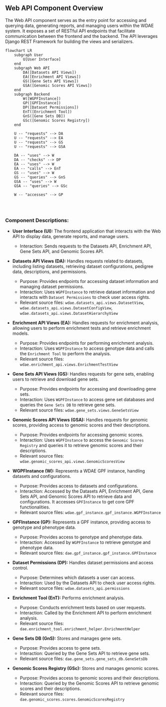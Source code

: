 ## Web API Component Overview

The Web API component serves as the entry point for accessing and querying data, generating reports, and managing users within the WDAE system. It exposes a set of RESTful API endpoints that facilitate communication between the frontend and the backend. The API leverages Django REST Framework for building the views and serializers.

```mermaid
flowchart LR
    subgraph User
        U[User Interface]
    end
    subgraph Web API
        DA([Datasets API Views])
        EA([Enrichment API Views])
        GS([Gene Sets API Views])
        GSA([Genomic Scores API Views])
    end
    subgraph Backend
        W([WGPFInstance])
        GP([GPFInstance])
        DP([Dataset Permissions])
        EnT([Enrichment Tool])
        GnS([Gene Sets DB])
        GSc([Genomic Scores Registry])
    end

    U -- "requests" --> DA
    U -- "requests" --> EA
    U -- "requests" --> GS
    U -- "requests" --> GSA

    DA -- "uses" --> W
    DA -- "checks" --> DP
    EA -- "uses" --> W
    EA -- "calls" --> EnT
    GS -- "uses" --> W
    GS -- "queries" --> GnS
    GSA -- "uses" --> W
    GSA -- "queries" --> GSc

    W -- "accesses" --> GP




```

### Component Descriptions:

*   **User Interface (UI):** The frontend application that interacts with the Web API to display data, generate reports, and manage users.
    *   Interaction: Sends requests to the Datasets API, Enrichment API, Gene Sets API, and Genomic Scores API.

*   **Datasets API Views (DA):** Handles requests related to datasets, including listing datasets, retrieving dataset configurations, pedigree data, descriptions, and permissions.
    *   Purpose: Provides endpoints for accessing dataset information and managing dataset permissions.
    *   Interaction: Uses `WGPFInstance` to retrieve dataset information and interacts with `Dataset Permissions` to check user access rights.
    *   Relevant source files: `wdae.datasets_api.views.DatasetView`, `wdae.datasets_api.views.DatasetConfigView`, `wdae.datasets_api.views.DatasetHierarchyView`

*   **Enrichment API Views (EA):** Handles requests for enrichment analysis, allowing users to perform enrichment tests and retrieve enrichment models.
    *   Purpose: Provides endpoints for performing enrichment analysis.
    *   Interaction: Uses `WGPFInstance` to access genotype data and calls the `Enrichment Tool` to perform the analysis.
    *   Relevant source files: `wdae.enrichment_api.views.EnrichmentTestView`

*   **Gene Sets API Views (GS):** Handles requests for gene sets, enabling users to retrieve and download gene sets.
    *   Purpose: Provides endpoints for accessing and downloading gene sets.
    *   Interaction: Uses `WGPFInstance` to access gene set databases and queries the `Gene Sets DB` to retrieve gene sets.
    *   Relevant source files: `wdae.gene_sets.views.GeneSetsView`

*   **Genomic Scores API Views (GSA):** Handles requests for genomic scores, providing access to genomic scores and their descriptions.
    *   Purpose: Provides endpoints for accessing genomic scores.
    *   Interaction: Uses `WGPFInstance` to access the `Genomic Scores Registry` and queries it to retrieve genomic scores and their descriptions.
    *   Relevant source files: `wdae.genomic_scores_api.views.GenomicScoresView`

*   **WGPFInstance (W):** Represents a WDAE GPF instance, handling datasets and configurations.
    *   Purpose: Provides access to datasets and configurations.
    *   Interaction: Accessed by the Datasets API, Enrichment API, Gene Sets API, and Genomic Scores API to retrieve data and configurations. It accesses `GPFInstance` to get core GPF functionalities.
    *   Relevant source files: `wdae.gpf_instance.gpf_instance.WGPFInstance`

*   **GPFInstance (GP):** Represents a GPF instance, providing access to genotype and phenotype data.
    *   Purpose: Provides access to genotype and phenotype data.
    *   Interaction: Accessed by `WGPFInstance` to retrieve genotype and phenotype data.
    *   Relevant source files: `dae.gpf_instance.gpf_instance.GPFInstance`

*   **Dataset Permissions (DP):** Handles dataset permissions and access control.
    *   Purpose: Determines which datasets a user can access.
    *   Interaction: Used by the Datasets API to check user access rights.
    *   Relevant source files: `wdae.datasets_api.permissions`

*   **Enrichment Tool (EnT):** Performs enrichment analysis.
    *   Purpose: Conducts enrichment tests based on user requests.
    *   Interaction: Called by the Enrichment API to perform enrichment analysis.
    *   Relevant source files: `dae.enrichment_tool.enrichment_helper.EnrichmentHelper`

*   **Gene Sets DB (GnS):** Stores and manages gene sets.
    *   Purpose: Provides access to gene sets.
    *   Interaction: Queried by the Gene Sets API to retrieve gene sets.
    *   Relevant source files: `dae.gene_sets.gene_sets_db.GeneSetsDb`

*   **Genomic Scores Registry (GSc):** Stores and manages genomic scores.
    *   Purpose: Provides access to genomic scores and their descriptions.
    *   Interaction: Queried by the Genomic Scores API to retrieve genomic scores and their descriptions.
    *   Relevant source files: `dae.genomic_scores.scores.GenomicScoresRegistry`